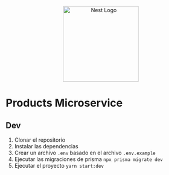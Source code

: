 <p align="center">
  <a href="http://nestjs.com/" target="blank"><img src="https://nestjs.com/img/logo-small.svg" width="200" alt="Nest Logo" /></a>
</p>

# Products Microservice

## Dev

1. Clonar el repositorio
2. Instalar las dependencias
3. Crear un archivo `.env` basado en el archivo `.env.example`
4. Ejecutar las migraciones de prisma `npx prisma migrate dev`
5. Ejecutar el proyecto `yarn start:dev`
